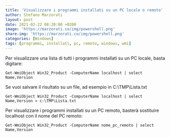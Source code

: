 ```yaml
---
title: 'Visualizzare i programmi installati su un PC locale o remoto'
author: Stefano Marzorati
layout: post
date: 2021-02-22 08:20:00 +0200
image: 'https://marzorati.co/img/powershell.png'
share-img: 'https://marzorati.co/img/powershell.png'
categories: [Windows]
tags: [programmi, installati, pc, remoto, windows, wmi]
---
```

Per visualizzare una lista di tutti i programmi installati su un PC locale, basta digitare:   

~~~batch
Get-WmiObject Win32_Product -ComputerName localhost | select Name,Version
~~~

Se vuoi salvare il risultato su un file, ad esempio in C:\TMP\Lista.txt 

~~~batch
Get-WmiObject Win32_Product -ComputerName localhost | select Name,Version > c:\TMP\Lista.txt
~~~

Per visualizzare i programmi installati su un PC remoto, basterà sostituire localhost con il nome del PC remoto:   

~~~batch
Get-WmiObject Win32_Product -ComputerName nome_pc_remoto | select Name,Version
~~~